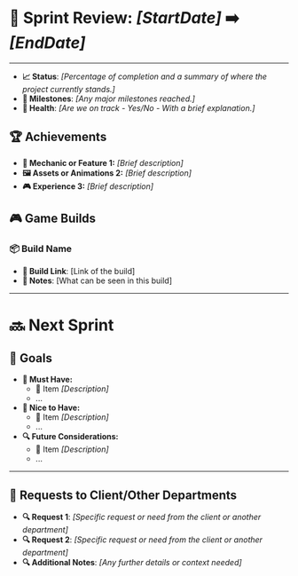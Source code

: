 # 📅 Sprint Review: _[StartDate]_ ➡️ _[EndDate]_
-------------------------------------
- **📈 Status**: _[Percentage of completion and a summary of where the project currently stands.]_
- **🚩 Milestones**: _[Any major milestones reached.]_
- **🏥 Health**: _[Are we on track - Yes/No - With a brief explanation.]_

## 🏆 Achievements
- **🔧 Mechanic or Feature 1:** _[Brief description]_
- **🖼️ Assets or Animations 2:** _[Brief description]_
- **🎮 Experience 3:** _[Brief description]_

## 🎮 Game Builds
### 📦 Build Name
- **🔗 Build Link**: [Link of the build]
- **📝 Notes**: [What can be seen in this build]

---

# 🔜 Next Sprint

## 🎯 Goals
- **🔑 Must Have:**
  - 📌 Item _[Description]_
  - ...
- **🌟 Nice to Have:**
  - 📌 Item _[Description]_
  - ...
- **🔍 Future Considerations:**
  - 📌 Item _[Description]_
  - ...

---

## 📡 Requests to Client/Other Departments
- **🔍 Request 1**: _[Specific request or need from the client or another department]_
- **🔍 Request 2**: _[Specific request or need from the client or another department]_
- **🔍 Additional Notes**: _[Any further details or context needed]_
